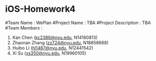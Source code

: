 # iOS-Homework4
#Team Name : WePlan
#Project Name : TBA
#Project Description : TBA
#Team Members : 
1. Kan Chen (kc2386@nyu.edu, N14160813)
2. Zhaonan Zhang (zz724@nyu.edu, N18858668)
3. Huibo Li (hl1487@nyu.edu, N12441542)
4. Xi Su (xs350@nyu.edu, N19960105)
